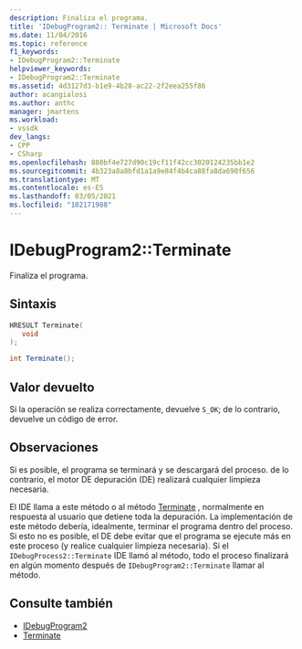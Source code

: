 ```yaml
---
description: Finaliza el programa.
title: 'IDebugProgram2:: Terminate | Microsoft Docs'
ms.date: 11/04/2016
ms.topic: reference
f1_keywords:
- IDebugProgram2::Terminate
helpviewer_keywords:
- IDebugProgram2::Terminate
ms.assetid: 4d3127d3-b1e9-4b28-ac22-2f2eea255f86
author: acangialosi
ms.author: anthc
manager: jmartens
ms.workload:
- vssdk
dev_langs:
- CPP
- CSharp
ms.openlocfilehash: 880bf4e727d90c19cf11f42cc3020124235bb1e2
ms.sourcegitcommit: 4b323a8a8bfd1a1a9e84f4b4ca88fa8da690f656
ms.translationtype: MT
ms.contentlocale: es-ES
ms.lasthandoff: 03/05/2021
ms.locfileid: "102171988"
---
```

# <a name="idebugprogram2terminate"></a>IDebugProgram2::Terminate
Finaliza el programa.

## <a name="syntax"></a>Sintaxis

```cpp
HRESULT Terminate( 
   void 
);
```

```csharp
int Terminate();
```

## <a name="return-value"></a>Valor devuelto
 Si la operación se realiza correctamente, devuelve `S_OK`; de lo contrario, devuelve un código de error.

## <a name="remarks"></a>Observaciones
 Si es posible, el programa se terminará y se descargará del proceso. de lo contrario, el motor DE depuración (DE) realizará cualquier limpieza necesaria.

 El IDE llama a este método o al método [Terminate](../../../extensibility/debugger/reference/idebugprocess2-terminate.md) , normalmente en respuesta al usuario que detiene toda la depuración. La implementación de este método debería, idealmente, terminar el programa dentro del proceso. Si esto no es posible, el DE debe evitar que el programa se ejecute más en este proceso (y realice cualquier limpieza necesaria). Si el `IDebugProcess2::Terminate` IDE llamó al método, todo el proceso finalizará en algún momento después de `IDebugProgram2::Terminate` llamar al método.

## <a name="see-also"></a>Consulte también
- [IDebugProgram2](../../../extensibility/debugger/reference/idebugprogram2.md)
- [Terminate](../../../extensibility/debugger/reference/idebugprocess2-terminate.md)
